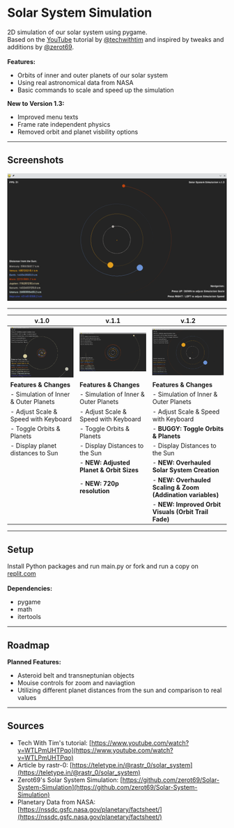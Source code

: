 # Solar System Simulation
2D simulation of our solar system using pygame. \
Based on the [YouTube](https://www.youtube.com/watch?v=WTLPmUHTPqo) tutorial by [@techwithtim](https://github.com/techwithtim/Python-Planet-Simulation) 
and inspired by tweaks and additions by [@zerot69](https://github.com/zerot69/Solar-System-Simulation). 
 \
  \
 **Features:**
 - Orbits of inner and outer planets of our solar system
 - Using real astronomical data from NASA
 - Basic commands to scale and speed up the simulation 

**New to Version 1.3:**
- Improved menu texts
- Frame rate independent physics
- Removed orbit and planet visbility options

---

## Screenshots

![screenshot.png](https://raw.githubusercontent.com/kuranez/Solar-System-Simulation/refs/heads/main/screenshots/Screenshot_v1-3.png)

---

| v.1.0    | v.1.1    | v.1.2    |
|------------|------------|------------|
| ![v.1.0](https://raw.githubusercontent.com/kuranez/Solar-System-Simulation/refs/heads/main/screenshots/Screenshot_v1-0.png) | ![v.1.1](https://raw.githubusercontent.com/kuranez/Solar-System-Simulation/refs/heads/main/screenshots/Screenshot_v1-1.jpg) | ![v.1.2](https://raw.githubusercontent.com/kuranez/Solar-System-Simulation/refs/heads/main/screenshots/Screenshot_v1-2.png) |
| **Features & Changes**                 | **Features & Changes**                     | **Features & Changes**                                      |
| - Simulation of Inner & Outer Planets  | - Simulation of Inner & Outer Planets      | - Simulation of Inner & Outer Planets                       |
| - Adjust Scale & Speed with Keyboard   | - Adjust Scale & Speed with Keyboard       | - Adjust Scale & Speed with Keyboard                        |
| - Toggle Orbits & Planets              | - Toggle Orbits & Planets                  | - **BUGGY: Toggle Orbits & Planets**                        |
| - Display planet distances to Sun      | - Display Distances to the Sun             | - Display Distances to the Sun                              |
|                                        | - **NEW: Adjusted Planet & Orbit Sizes**   | - **NEW: Overhauled Solar System Creation**                 | 
|                                        | - **NEW: 720p resolution**                 | - **NEW: Overhauled Scaling & Zoom (Addination variables)** |
|                                        |                                            | - **NEW: Improved Orbit Visuals (Orbit Trail Fade)**        |

---

## Setup
Install Python packages and run main.py or fork and run a copy on [replit.com](https://replit.com/@kuranez/Solar-System-Simulation#main.py) \
 \
**Dependencies:**
- pygame
- math
- itertools

---

## Roadmap
**Planned Features:**
- Asteroid belt and transneptunian objects
- Mouise controls for zoom and naviagtion
- Utilizing different planet distances from the sun and comparison to real values

---

## Sources

- Tech With Tim's tutorial: [https://www.youtube.com/watch?v=WTLPmUHTPqo](https://www.youtube.com/watch?v=WTLPmUHTPqo)
- Article by rastr-0: [https://teletype.in/@rastr_0/solar_system](https://teletype.in/@rastr_0/solar_system)
- Zerot69's Solar System Simulation: [https://github.com/zerot69/Solar-System-Simulation](https://github.com/zerot69/Solar-System-Simulation)
- Planetary Data from NASA: [https://nssdc.gsfc.nasa.gov/planetary/factsheet/](https://nssdc.gsfc.nasa.gov/planetary/factsheet/)
